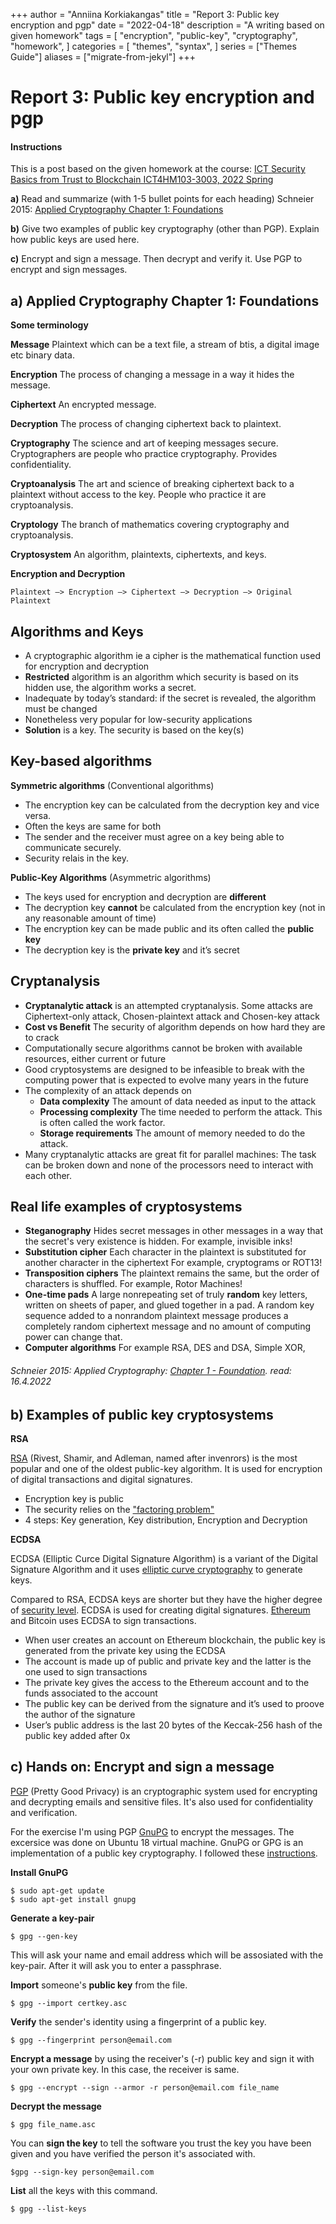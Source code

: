 +++
author = "Anniina Korkiakangas"
title = "Report 3: Public key encryption and pgp"
date = "2022-04-18"
description = "A writing based on given homework"
tags = [
    "encryption",
    "public-key",
    "cryptography",
    "homework",
]
categories = [
    "themes",
    "syntax",
]
series = ["Themes Guide"]
aliases = ["migrate-from-jekyl"]
+++

# **Report 3: Public key encryption and pgp**
#### **Instructions**
This is a post based on the given homework at the course:
[ICT Security Basics from Trust to Blockchain ICT4HM103-3003, 2022 Spring](https://terokarvinen.com/2021/trust-to-blockchain-2022/)

**a)** Read and summarize (with 1-5 bullet points for each heading)
Schneier 2015: [Applied Cryptography Chapter 1: Foundations](https://learning.oreilly.com/library/view/applied-cryptography-protocols/9781119096726/10_chap02.html)

**b)** Give two examples of public key cryptography (other than PGP). Explain how public keys are used here.

**c)** Encrypt and sign a message. Then decrypt and verify it. Use PGP to encrypt and sign messages.

## **a) Applied Cryptography Chapter 1: Foundations** 
**Some terminology**

**Message** Plaintext which can be a text file, a stream of btis, a digital image etc binary data. 

**Encryption** The process of changing a message in a way it hides the message.	

**Ciphertext** An encrypted message.

**Decryption** The process of changing ciphertext back to plaintext. 

**Cryptography** The science and art of keeping messages secure. Cryptographers are people who practice cryptography. Provides confidentiality.

**Cryptoanalysis** The art and science of breaking ciphertext back to a plaintext without access to the key. People who practice it are cryptoanalysis.

**Cryptology** The branch of mathematics covering cryptography and cryptoanalysis. 

**Cryptosystem**
	An algorithm, plaintexts, ciphertexts, and keys. 

**Encryption and Decryption**

    Plaintext —> Encryption —> Ciphertext —> Decryption —> Original Plaintext

## **Algorithms and Keys**
- A cryptographic algorithm ie a cipher is the mathematical function used for encryption and decryption
- **Restricted** algorithm is an algorithm which security is based on its hidden use, the algorithm works a secret.
- Inadequate by today’s standard: if the secret is revealed, the algorithm must be changed
- Nonetheless very popular for low-security applications
- **Solution** is a key. The security is based on the key(s)

## **Key-based algorithms**
**Symmetric algorithms** (Conventional algorithms) 
- The encryption key can be calculated from the decryption key and vice versa.
- Often the keys are same for both  
- The sender and the receiver must agree on a key being able to communicate securely.
- Security relais in the key.

**Public-Key Algorithms** (Asymmetric algorithms) 
- The keys used for encryption and decryption are **different**
- The decryption key **cannot** be calculated from the encryption key (not in any reasonable amount of time)
- The encryption key can be made public and its often called the **public key**
- The decryption key is the **private key** and it’s secret

## **Cryptanalysis**

- **Cryptanalytic attack** is an attempted cryptanalysis. Some attacks are Ciphertext-only attack, Chosen-plaintext attack and Chosen-key attack 
- **Cost vs Benefit** The security of algorithm depends on how hard they are to crack
- Computationally secure algorithms cannot be broken with available resources, either current or future
- Good cryptosystems are designed to be infeasible to break with the computing power that is expected to evolve many years in the future
- The complexity of an attack depends on
    - **Data complexity** The amount of data needed as input to the attack
    - **Processing complexity** The time needed to perform the attack. This is often called the work factor.
    - **Storage requirements** The amount of memory needed to do the attack.
- Many cryptanalytic attacks are great fit for parallel machines: The task can be broken down and none of the processors need to interact with each other. 

## **Real life examples of  cryptosystems**
- **Steganography** Hides secret messages in other messages in a way that the secret's very existence is hidden. For example, invisible inks!
- **Substitution cipher** Each character in the plaintext is substituted for another character in the ciphertext  For example, cryptograms or ROT13!
- **Transposition ciphers** The plaintext remains the same, but the order of characters is shuffled. For example, Rotor Machines!
- **One-time pads** A large nonrepeating set of truly **random** key letters, written on sheets of paper, and glued together in a pad. A random key sequence added to a nonrandom plaintext message produces a completely random ciphertext message and no amount of computing power can change that.
- **Computer algorithms** For example RSA, DES and DSA, Simple XOR, 

###### Schneier 2015: Applied Cryptography: [Chapter 1 - Foundation](https://learning.oreilly.com/library/view/applied-cryptography-protocols/9781119096726/10_chap02.html). read: 16.4.2022


## **b) Examples of public key cryptosystems**

**RSA**

[RSA](https://en.wikipedia.org/wiki/RSA_(cryptosystem)) (Rivest, Shamir, and Adleman, named after invenrors) is the most popular and one of the oldest public-key algorithm. It is used for encryption of digital transactions and digital signatures. 

- Encryption key is public
- The security relies on the ["factoring problem"](https://en.wikipedia.org/wiki/Integer_factorization)
- 4 steps: Key generation, Key distribution, Encryption and Decryption

**ECDSA**

ECDSA (Elliptic Curce Digital Signature Algorithm) is a variant of the Digital Signature Algorithm and it uses [elliptic curve cryptography](https://en.wikipedia.org/wiki/Elliptic-curve_cryptography) to generate keys. 

Compared to RSA, ECDSA keys are shorter but they have the higher degree of [security level](https://www.hypr.com/elliptic-curve-digital-signature-algorithm/). ECDSA is used for creating digital signatures. [Ethereum](https://ethereum.org/en/developers/docs/accounts/) and Bitcoin uses ECDSA to sign transactions. 

- When user creates an account on Ethereum blockchain, the public key is generated from the private key using the ECDSA
- The account is made up of public and private key and the latter is the one used to sign transactions
- The private key gives the access to the Ethereum account and to the funds associated to the account
-  The public key can be derived from the signature and it’s used to proove the author of the signature
- User’s public address is the last 20 bytes of the Keccak-256 hash of the public key added after 0x

## **c) Hands on: Encrypt and sign a message**
[PGP](https://en.wikipedia.org/wiki/Pretty_Good_Privacy) (Pretty Good Privacy) is an cryptographic system used for   encrypting and decrypting emails and sensitive files. It's also used for confidentiality and verification. 

For the exercise I'm using PGP [GnuPG](https://gnupg.org) to encrypt the messages. The excersice was done on Ubuntu 18 virtual machine. GnuPG or GPG is an implementation of a public key cryptography. I followed these [instructions](https://www.digitalocean.com/community/tutorials/how-to-use-gpg-to-encrypt-and-sign-messages).

**Install GnuPG**

    $ sudo apt-get update
    $ sudo apt-get install gnupg

**Generate a key-pair**

    $ gpg --gen-key

This will ask your name and email address which will be assosiated with the key-pair. After it will ask you to enter a passphrase. 

**Import** someone's **public key** from the file. 

    $ gpg --import certkey.asc


**Verify** the sender's identity using a fingerprint of a public key.

    $ gpg --fingerprint person@email.com

**Encrypt a message** by using the receiver's (-r) public key and sign it with your own  private key. In this case, the receiver is same. 

    $ gpg --encrypt --sign --armor -r person@email.com file_name

**Decrypt the message** 

    $ gpg file_name.asc

You can **sign the key** to tell the software you trust the key you have been given and you have verified the person it's associated with. 

    $gpg --sign-key person@email.com

**List** all the keys with this command.

    $ gpg --list-keys




































